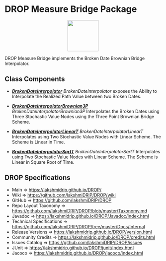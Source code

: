 # DROP Measure Bridge Package

<p align="center"><img src="https://github.com/lakshmiDRIP/DROP/blob/master/DRIP_Logo.gif?raw=true" width="100"></p>

DROP Measure Bridge implements the Broken Date Brownian Bridge Interpolator.


## Class Components

 * [***BrokenDateInterpolator***](https://github.com/lakshmiDRIP/DROP/tree/master/src/main/java/org/drip/measure/bridge/BrokenDateInterpolator.java)
 <i>BrokenDateInterpolator</i> exposes the Ability to Interpolate the Realized Path Value between two Broken
 Dates.

 * [***BrokenDateInterpolatorBrownian3P***](https://github.com/lakshmiDRIP/DROP/tree/master/src/main/java/org/drip/measure/bridge/BrokenDateInterpolatorBrownian3P.java)
 <i>BrokenDateInterpolatorBrownian3P</i> Interpolates the Broken Dates using Three Stochastic Value Nodes
 using the Three Point Brownian Bridge Scheme.

 * [***BrokenDateInterpolatorLinearT***](https://github.com/lakshmiDRIP/DROP/tree/master/src/main/java/org/drip/measure/bridge/BrokenDateInterpolatorLinearT.java)
 <i>BrokenDateInterpolatorLinearT</i> Interpolates using Two Stochastic Value Nodes with Linear Scheme. The
 Scheme is Linear in Time.

 * [***BrokenDateInterpolatorSqrtT***](https://github.com/lakshmiDRIP/DROP/tree/master/src/main/java/org/drip/measure/bridge/BrokenDateInterpolatorSqrtT.java)
 <i>BrokenDateInterpolatorSqrtT</i> Interpolates using Two Stochastic Value Nodes with Linear Scheme. The Scheme is Linear in Square Root of Time.


## DROP Specifications

 * Main                     => https://lakshmidrip.github.io/DROP/
 * Wiki                     => https://github.com/lakshmiDRIP/DROP/wiki
 * GitHub                   => https://github.com/lakshmiDRIP/DROP
 * Repo Layout Taxonomy     => https://github.com/lakshmiDRIP/DROP/blob/master/Taxonomy.md
 * Javadoc                  => https://lakshmidrip.github.io/DROP/Javadoc/index.html
 * Technical Specifications => https://github.com/lakshmiDRIP/DROP/tree/master/Docs/Internal
 * Release Versions         => https://lakshmidrip.github.io/DROP/version.html
 * Community Credits        => https://lakshmidrip.github.io/DROP/credits.html
 * Issues Catalog           => https://github.com/lakshmiDRIP/DROP/issues
 * JUnit                    => https://lakshmidrip.github.io/DROP/junit/index.html
 * Jacoco                   => https://lakshmidrip.github.io/DROP/jacoco/index.html

